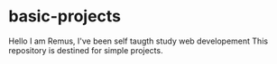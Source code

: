 # basic-projects
Hello I am Remus, I've been self taugth study web developement
This repository is destined for simple projects.
